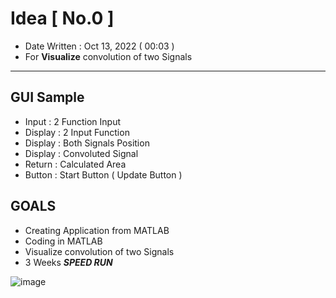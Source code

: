 # Idea [ No.0 ]
- Date Written : Oct 13, 2022 ( 00:03 )
- For **Visualize** convolution of two Signals

* * *

## GUI Sample
- Input   : 2 Function Input
- Display : 2 Input Function
- Display : Both Signals Position
- Display : Convoluted Signal
- Return  : Calculated Area
- Button  : Start Button ( Update Button )


## GOALS
- Creating Application from MATLAB
- Coding in MATLAB
- Visualize convolution of two Signals
- 3 Weeks ***SPEED RUN***

![image](https://user-images.githubusercontent.com/109336369/195403178-1e5c63ef-67e8-408f-8fdd-12ffc0d4318c.png)
